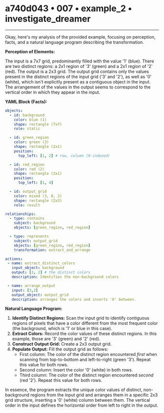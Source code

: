 # a740d043 • 007 • example_2 • investigate_dreamer

---
Okay, here's my analysis of the provided example, focusing on perception, facts, and a natural language program describing the transformation.

**Perception of Elements:**

The input is a 7x7 grid, predominantly filled with the value '1' (blue).  There are two distinct regions: a 2x1 region of '3' (green) and a 2x1 region of '2' (red). The output is a 2x3 grid. The output grid contains only the values present in the distinct regions of the input grid ('3' and '2'), as well as '0' (white), which isn't explicitly present as a contiguous object in the input. The arrangement of the values in the output seems to correspond to the vertical order in which they appear in the input.

**YAML Block (Facts):**



```yaml
objects:
  - id: background
    color: blue (1)
    shape: rectangle (7x7)
    role: static

  - id: green_region
    color: green (3)
    shape: rectangle (2x1)
    position:
      top_left: [1, 2] # row, column (0-indexed)

  - id: red_region
    color: red (2)
    shape: rectangle (2x1)
    position:
      top_left: [1, 4]

  - id: output_grid
    color: mixed (3, 0, 2)
    shape: rectangle (2x3)
    role: result

relationships:
  - type: contains
    subject: background
    objects: [green_region, red_region]

  - type: represents
    subject: output_grid
    objects: [green_region, red_region]
    transformation: extract_and_arrange

actions:
 - name: extract_distinct_colors
   input_object: background
   output: [3, 2] # the distinct colors
   description: Identifies the non-background colors

 - name: arrange_output
   input: [3,2]
   output_object: output_grid
   description: arranges the colors and inserts '0' between.

```



**Natural Language Program:**

1. **Identify Distinct Regions:** Scan the input grid to identify contiguous regions of pixels that have a color different from the most frequent color (the background, which is '1' or blue in this case).
2. **Extract Colors:**  Record the color values of these distinct regions. In this example, those are '3' (green) and '2' (red).
3. **Construct Output Grid:** Create a 2x3 output grid.
4. **Populate Output:**  Fill the output grid as follows:
   - First column:  The color of the distinct region encountered *first* when scanning from top-to-bottom and left-to-right (green '3'). Repeat this value for both rows.
   - Second column: Insert the color '0' (white) in both rows.
   - Third column: The color of the distinct region encountered *second* (red '2'). Repeat this value for both rows.

In essence, the program extracts the unique color values of distinct, non-background regions from the input grid and arranges them in a specific 2x3 grid structure, inserting a '0' (white) column between them. The vertical order in the input defines the horizontal order from left to right in the output.

